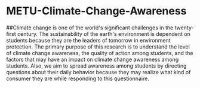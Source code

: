 # METU-Climate-Change-Awareness


##Climate change is one of the world's significant challenges in the twenty-first century. The sustainability of the earth's environment is dependent on students because they are the leaders of tomorrow in environment protection. The primary purpose of this research is to understand the level of climate change awareness, the quality of action among students, and the factors that may have an impact on climate change awareness among students. Also, we aim to spread awareness among students by directing questions about their daily behavior because they may realize what kind of consumer they are while responding to this questionnaire.
